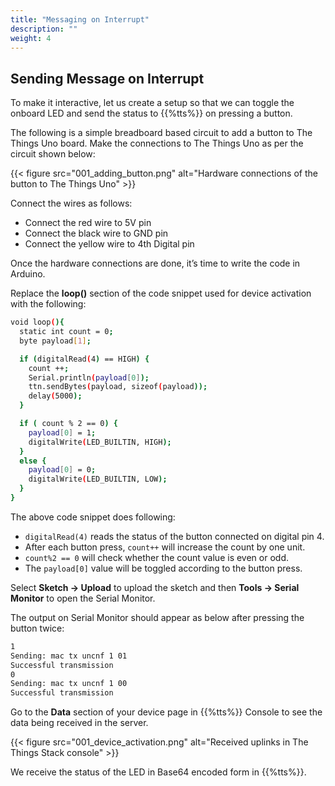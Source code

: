 ```yaml
---
title: "Messaging on Interrupt"
description: ""
weight: 4
---
```


## Sending Message on Interrupt

To make it interactive, let us create a setup so that we can toggle the onboard LED and send the status to {{%tts%}} on pressing a button.

The following is a simple breadboard based circuit to add a button to The Things Uno board. Make the connections to The Things Uno as per the circuit shown below:

{{< figure src="001_adding_button.png" alt="Hardware connections of the button to The Things Uno" >}}

Connect the wires as follows:

- Connect the red wire to 5V pin
- Connect the black wire to GND pin
- Connect the yellow wire to 4th Digital pin

Once the hardware connections are done, it’s time to write the code in Arduino.

Replace the **loop()** section of the code snippet used for device activation with the following:

```bash
void loop(){
  static int count = 0;
  byte payload[1];

  if (digitalRead(4) == HIGH) {
    count ++;
    Serial.println(payload[0]);
    ttn.sendBytes(payload, sizeof(payload));
    delay(5000);
  }

  if ( count % 2 == 0) {
    payload[0] = 1;
    digitalWrite(LED_BUILTIN, HIGH);
  }
  else {
    payload[0] = 0;
    digitalWrite(LED_BUILTIN, LOW);
  }
}
```

The above code snippet does following:

- `digitalRead(4)` reads the status of the button connected on digital pin 4.
- After each button press, `count++` will increase the count by one unit.
- `count%2 == 0` will check whether the count value is even or odd.
- The `payload[0]` value will be toggled according to the button press.

Select **Sketch -> Upload** to upload the sketch and then **Tools -> Serial Monitor** to open the Serial Monitor.

The output on Serial Monitor should appear as below after pressing the button twice:

```bash
1
Sending: mac tx uncnf 1 01
Successful transmission
0
Sending: mac tx uncnf 1 00
Successful transmission
```

Go to the **Data** section of your device page in {{%tts%}} Console to see the data being received in the server.

{{< figure src="001_device_activation.png" alt="Received uplinks in The Things Stack console" >}}

We receive the status of the LED in Base64 encoded form in {{%tts%}}.